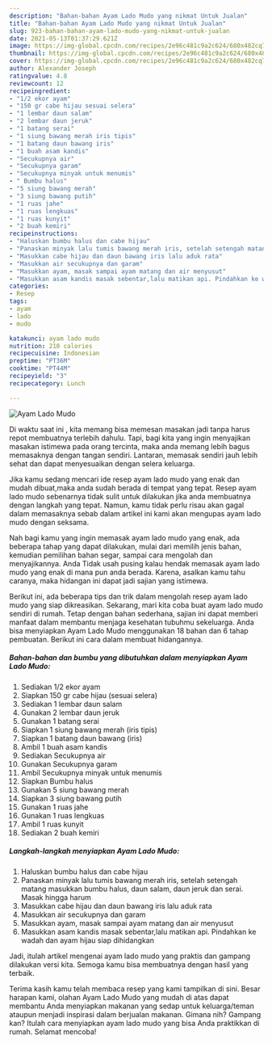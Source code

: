 ```yaml
---
description: "Bahan-bahan Ayam Lado Mudo yang nikmat Untuk Jualan"
title: "Bahan-bahan Ayam Lado Mudo yang nikmat Untuk Jualan"
slug: 923-bahan-bahan-ayam-lado-mudo-yang-nikmat-untuk-jualan
date: 2021-05-13T01:37:29.621Z
image: https://img-global.cpcdn.com/recipes/2e96c481c9a2c624/680x482cq70/ayam-lado-mudo-foto-resep-utama.jpg
thumbnail: https://img-global.cpcdn.com/recipes/2e96c481c9a2c624/680x482cq70/ayam-lado-mudo-foto-resep-utama.jpg
cover: https://img-global.cpcdn.com/recipes/2e96c481c9a2c624/680x482cq70/ayam-lado-mudo-foto-resep-utama.jpg
author: Alexander Joseph
ratingvalue: 4.8
reviewcount: 12
recipeingredient:
- "1/2 ekor ayam"
- "150 gr cabe hijau sesuai selera"
- "1 lembar daun salam"
- "2 lembar daun jeruk"
- "1 batang serai"
- "1 siung bawang merah iris tipis"
- "1 batang daun bawang iris"
- "1 buah asam kandis"
- "Secukupnya air"
- "Secukupnya garam"
- "Secukupnya minyak untuk menumis"
- " Bumbu halus"
- "5 siung bawang merah"
- "3 siung bawang putih"
- "1 ruas jahe"
- "1 ruas lengkuas"
- "1 ruas kunyit"
- "2 buah kemiri"
recipeinstructions:
- "Haluskan bumbu halus dan cabe hijau"
- "Panaskan minyak lalu tumis bawang merah iris, setelah setengah matang masukkan bumbu halus, daun salam, daun jeruk dan serai. Masak hingga harum"
- "Masukkan cabe hijau dan daun bawang iris lalu aduk rata"
- "Masukkan air secukupnya dan garam"
- "Masukkan ayam, masak sampai ayam matang dan air menyusut"
- "Masukkan asam kandis masak sebentar,lalu matikan api. Pindahkan ke wadah dan ayam hijau siap dihidangkan"
categories:
- Resep
tags:
- ayam
- lado
- mudo

katakunci: ayam lado mudo 
nutrition: 210 calories
recipecuisine: Indonesian
preptime: "PT36M"
cooktime: "PT44M"
recipeyield: "3"
recipecategory: Lunch

---
```



![Ayam Lado Mudo](https://img-global.cpcdn.com/recipes/2e96c481c9a2c624/680x482cq70/ayam-lado-mudo-foto-resep-utama.jpg)

Di waktu  saat ini , kita memang bisa memesan masakan jadi tanpa harus repot membuatnya terlebih dahulu. Tapi, bagi kita yang ingin menyajikan masakan istimewa pada orang tercinta, maka anda memang lebih bagus memasaknya dengan tangan sendiri. Lantaran, memasak sendiri jauh lebih sehat dan dapat menyesuaikan dengan selera keluarga.

Jika kamu sedang mencari ide resep ayam lado mudo yang enak dan mudah dibuat,maka anda sudah berada di tempat yang tepat. Resep ayam lado mudo  sebenarnya tidak sulit untuk dilakukan jika anda membuatnya dengan langkah yang tepat. Namun, kamu tidak perlu risau akan gagal dalam memasaknya 
sebab dalam artikel ini kami akan mengupas ayam lado mudo dengan seksama.  



Nah bagi kamu yang ingin memasak ayam lado mudo yang enak, ada beberapa tahap yang dapat dilakukan, mulai dari memilih jenis bahan, kemudian pemilihan bahan segar, sampai cara mengolah dan menyajikannya. Anda Tidak usah pusing kalau hendak memasak ayam lado mudo yang enak di mana pun anda berada. Karena, asalkan kamu  tahu caranya, maka hidangan ini dapat jadi sajian yang istimewa.

Berikut ini, ada beberapa tips dan trik dalam mengolah resep ayam lado mudo yang siap dikreasikan. Sekarang, mari kita coba buat ayam lado mudo sendiri di rumah. Tetap dengan bahan sederhana, sajian ini dapat memberi manfaat dalam membantu menjaga kesehatan tubuhmu sekeluarga. Anda bisa menyiapkan Ayam Lado Mudo menggunakan 18 bahan dan 6 tahap pembuatan. Berikut ini cara dalam membuat hidangannya.

<!--inarticleads1-->

##### Bahan-bahan dan bumbu yang dibutuhkan dalam menyiapkan Ayam Lado Mudo:

1. Sediakan 1/2 ekor ayam
1. Siapkan 150 gr cabe hijau (sesuai selera)
1. Sediakan 1 lembar daun salam
1. Gunakan 2 lembar daun jeruk
1. Gunakan 1 batang serai
1. Siapkan 1 siung bawang merah (iris tipis)
1. Siapkan 1 batang daun bawang (iris)
1. Ambil 1 buah asam kandis
1. Sediakan Secukupnya air
1. Gunakan Secukupnya garam
1. Ambil Secukupnya minyak untuk menumis
1. Siapkan  Bumbu halus
1. Gunakan 5 siung bawang merah
1. Siapkan 3 siung bawang putih
1. Gunakan 1 ruas jahe
1. Gunakan 1 ruas lengkuas
1. Ambil 1 ruas kunyit
1. Sediakan 2 buah kemiri




<!--inarticleads2-->

##### Langkah-langkah menyiapkan Ayam Lado Mudo:

1. Haluskan bumbu halus dan cabe hijau
1. Panaskan minyak lalu tumis bawang merah iris, setelah setengah matang masukkan bumbu halus, daun salam, daun jeruk dan serai. Masak hingga harum
1. Masukkan cabe hijau dan daun bawang iris lalu aduk rata
1. Masukkan air secukupnya dan garam
1. Masukkan ayam, masak sampai ayam matang dan air menyusut
1. Masukkan asam kandis masak sebentar,lalu matikan api. Pindahkan ke wadah dan ayam hijau siap dihidangkan




Jadi, itulah artikel mengenai  ayam lado mudo  yang praktis dan gampang dilakukan versi kita. Semoga kamu bisa membuatnya dengan hasil yang terbaik. 

Terima kasih kamu telah membaca resep yang kami tampilkan di sini. Besar harapan kami, olahan  Ayam Lado Mudo yang mudah di atas dapat membantu Anda menyiapkan makanan yang sedap untuk keluarga/teman ataupun menjadi inspirasi dalam berjualan makanan. Gimana nih? Gampang kan? Itulah cara menyiapkan ayam lado mudo yang bisa Anda praktikkan di rumah. Selamat mencoba!

